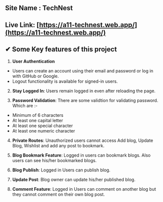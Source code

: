 ## Site Name : TechNest

## Live Link: [https://a11-technest.web.app/](https://a11-technest.web.app/)

## ✔ Some Key features of this project

1. **User Authentication**

-   Users can create an account using their email and password or log in with GitHub or Google.
-   Logout functionality is available for signed-in users.

2. **Stay Logged In**: Users remain logged in even after reloading the page.

3. **Password Validation**: There are some validtion for validating password. Which are :-

-   Minimum of 6 characters
-   At least one capital letter
-   At least one special character
-   At least one numeric character

4. **Private Routes**: Unauthorized users cannot access Add blog, Update Blog, Wishlist and add any post to bookmark.

5. **Blog Bookmark Feature**: Logged in users can bookmark blogs. Also users can see his/her bookmarked blogs.

6. **Blog Publish**: Logged in Users can publish blog.

7. **Update Post**: Blog owner can update his/her published blog.

8. **Comment Feature**: Logged in Users can comment on another blog but they cannot comment on their own blog post.
